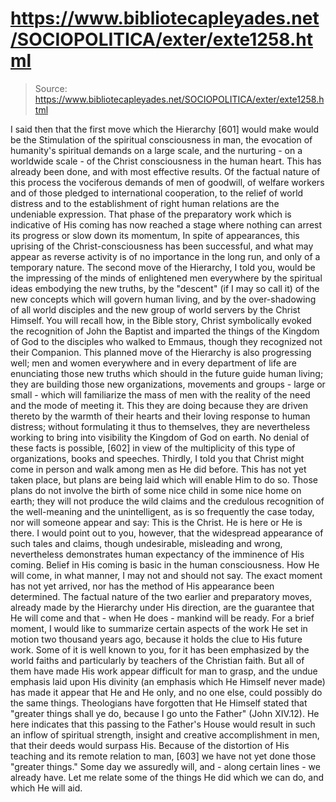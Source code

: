 # https://www.bibliotecapleyades.net/SOCIOPOLITICA/exter/exte1258.html

> Source: https://www.bibliotecapleyades.net/SOCIOPOLITICA/exter/exte1258.html

I said then that the first move which the Hierarchy [601] would make would be the Stimulation of the spiritual consciousness in man, the evocation of humanity's spiritual demands on a large scale, and the nurturing - on a worldwide scale - of the Christ consciousness in the human heart. This has already been done, and with most effective results. Of the factual nature of this process the vociferous demands of men of goodwill, of welfare workers and of those pledged to international cooperation, to the relief of world distress and to the establishment of right human relations are the undeniable expression. That phase of the preparatory work which is indicative of His coming has now reached a stage where nothing can arrest its progress or slow down its momentum, In spite of appearances, this uprising of the Christ-consciousness has been successful, and what may appear as reverse activity is of no importance in the long run, and only of a temporary nature.
The second move of the Hierarchy, I told you, would be the impressing of the minds of enlightened men everywhere by the spiritual ideas embodying the new truths, by the "descent" (if I may so call it) of the new concepts which will govern human living, and by the over-shadowing of all world disciples and the new group of world servers by the Christ Himself. You will recall how, in the Bible story, Christ symbolically evoked the recognition of John the Baptist and imparted the things of the Kingdom of God to the disciples who walked to Emmaus, though they recognized not their Companion. This planned move of the Hierarchy is also progressing well; men and women everywhere and in every department of life are enunciating those new truths which should in the future guide human living; they are building those new organizations, movements and groups - large or small - which will familiarize the mass of men with the reality of the need and the mode of meeting it. This they are doing because they are driven thereto by the warmth of their hearts and their loving response to human distress; without formulating it thus to themselves, they are nevertheless working to bring into visibility the Kingdom of God on earth. No denial of these facts is possible, [602] in view of the multiplicity of this type of organizations, books and speeches.
Thirdly, I told you that Christ might come in person and walk among men as He did before. This has not yet taken place, but plans are being laid which will enable Him to do so. Those plans do not involve the birth of some nice child in some nice home on earth; they will not produce the wild claims and the credulous recognition of the well-meaning and the unintelligent, as is so frequently the case today, nor will someone appear and say: This is the Christ. He is here or He is there. I would point out to you, however, that the widespread appearance of such tales and claims, though undesirable, misleading and wrong, nevertheless demonstrates human expectancy of the imminence of His coming. Belief in His coming is basic in the human consciousness. How He will come, in what manner, I may not and should not say. The exact moment has not yet arrived, nor has the method of His appearance been determined. The factual nature of the two earlier and preparatory moves, already made by the Hierarchy under His direction, are the guarantee that He will come and that - when He does - mankind will be ready.
For a brief moment, I would like to summarize certain aspects of the work He set in motion two thousand years ago, because it holds the clue to His future work. Some of it is well known to you, for it has been emphasized by the world faiths and particularly by teachers of the Christian faith. But all of them have made His work appear difficult for man to grasp, and the undue emphasis laid upon His divinity (an emphasis which He Himself never made) has made it appear that He and He only, and no one else, could possibly do the same things. Theologians have forgotten that He Himself stated that "greater things shall ye do, because I go unto the Father" (John XIV.12). He here indicates that this passing to the Father's House would result in such an inflow of spiritual strength, insight and creative accomplishment in men, that their deeds would surpass His. Because of the distortion of His teaching and its remote relation to man, [603] we have not yet done those "greater things." Some day we assuredly will, and - along certain lines - we already have. Let me relate some of the things He did which we can do, and which He will aid.
